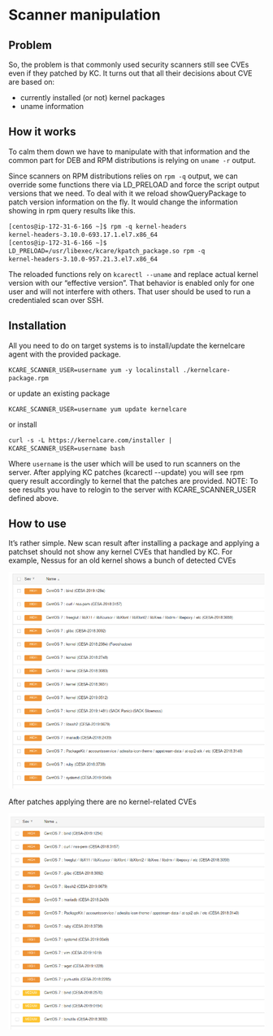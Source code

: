 # Scanner manipulation

## Problem

So, the problem is that commonly used security scanners still see CVEs even if they patched by KC. It turns out that all their decisions about CVE are based on:

 - currently installed (or not) kernel packages
 - uname information

## How it works

To calm them down we have to manipulate with that information and the common part for DEB and RPM distributions is relying on `uname -r` output.

Since scanners on RPM distributions relies on `rpm -q` output, we can override some functions there via LD_PRELOAD and force the script output versions that we need. To deal with it we reload showQueryPackage to patch version information on the fly. It would change the information showing in rpm query results like this.

    [centos@ip-172-31-6-166 ~]$ rpm -q kernel-headers
    kernel-headers-3.10.0-693.17.1.el7.x86_64
    [centos@ip-172-31-6-166 ~]$ LD_PRELOAD=/usr/libexec/kcare/kpatch_package.so rpm -q
    kernel-headers-3.10.0-957.21.3.el7.x86_64

The reloaded functions rely on `kcarectl --uname` and replace actual kernel version with our “effective version”.
That behavior is enabled only for one user and will not interfere with others. That user should be used to run a credentialed scan over SSH.

## Installation

All you need to do on target systems is to install/update the kernelcare agent with the provided package.

    KCARE_SCANNER_USER=username yum -y localinstall ./kernelcare-package.rpm

or update an existing package

    KCARE_SCANNER_USER=username yum update kernelcare

or install

    curl -s -L https://kernelcare.com/installer | KCARE_SCANNER_USER=username bash

Where `username` is the user which will be used to run scanners on the server.
After applying KC patches (kcarectl --update) you will see rpm query result accordingly to kernel that the patches are provided.
NOTE: To see results you have to relogin to the server with KCARE_SCANNER_USER defined above.

## How to use

It’s rather simple. New scan result after installing a package and applying a patchset should not show any kernel CVEs that handled by KC.
For example, Nessus for an old kernel shows a bunch of detected CVEs

![](/images/scanner-manipulation-before.png)

After patches applying there are no kernel-related CVEs

![](/images/scanner-manipulation-after.png)
